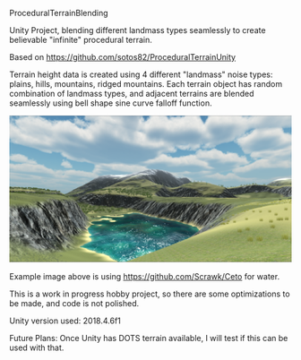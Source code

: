 ProceduralTerrainBlending

Unity Project, blending different landmass types seamlessly to create believable "infinite" procedural  terrain.

Based on https://github.com/sotos82/ProceduralTerrainUnity

Terrain height data is created using 4 different "landmass" noise types: plains, hills, mountains, ridged mountains.
Each terrain object has random combination of landmass types, and adjacent terrains are blended seamlessly using bell shape sine curve falloff function. 

![Example image](ScreenShots/example_01.PNG?raw=true "Example image")

Example image above is using https://github.com/Scrawk/Ceto for water.

This is a work in progress hobby project, so there are some optimizations to be made, and code is not polished.

Unity version used: 2018.4.6f1

Future Plans: Once Unity has DOTS terrain available, I will test if this can be used with that.  
